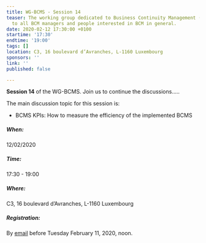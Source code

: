 ```yaml
---
title: WG-BCMS - Session 14
teaser: The working group dedicated to Business Continuity Management (BCMS) is addressed
  to all BCM managers and people interested in BCM in general.
date: 2020-02-12 17:30:00 +0100
startime: '17:30'
endtime: '19:00'
tags: []
location: C3, 16 boulevard d’Avranches, L-1160 Luxembourg
sponsors: ''
link: ''
published: false

---
```

**Session 14** of the WG-BCMS. Join us to continue the discussions…..

The main discussion topic for this session is:

* BCMS KPIs: How to measure the efficiency of the implemented BCMS

##### When:

12/02/2020

##### Time:

17:30 - 19:00

##### Where:

C3, 16 boulevard d’Avranches, L-1160 Luxembourg

##### Registration:

By [email](mailto:secgen@clusil.lu) before Tuesday February 11, 2020, noon.